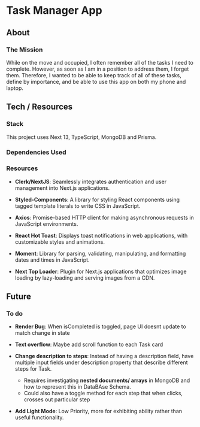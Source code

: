 # Task Manager App

## About

### The Mission
While on the move and occupied, I often remember all of the tasks I need to complete. However, as soon as I am in a position to address them, I forget them. Therefore, I wanted to be able to keep track of all of these tasks, define by importance, and be able to use this app on both my phone and laptop.

## Tech / Resources

### Stack

This project uses Next 13, TypeScript, MongoDB and Prisma.

### Dependencies Used

### Resources

-   **Clerk/NextJS**: Seamlessly integrates authentication and user management into Next.js applications.
    
-   **Styled-Components**: A library for styling React components using tagged template literals to write CSS in JavaScript.
    
-   **Axios**: Promise-based HTTP client for making asynchronous requests in JavaScript environments.
    
-   **React Hot Toast**: Displays toast notifications in web applications, with customizable styles and animations.
    
-   **Moment**: Library for parsing, validating, manipulating, and formatting dates and times in JavaScript.
  
-   **Next Top Loader**:  Plugin for Next.js applications that optimizes image loading by lazy-loading and serving images from a CDN.

## Future

### To do

-   **Render Bug**: When isCompleted is toggled, page UI doesnt update to match change in state

-   **Text overflow**: Maybe add scroll function to each Task card

-   **Change description to steps**: Instead of having a description field, have multiple input fields under description property that describe different steps for Task.
    - Requires investigating **nested documents/ arrays** in MongoDB and how to represent this in DataBAse Schema.
    - Could also have a toggle method for each step that when clicks, crosses out particular step

-   **Add Light Mode**: Low Priority, more for exhibiting ability rather than useful functionality.
